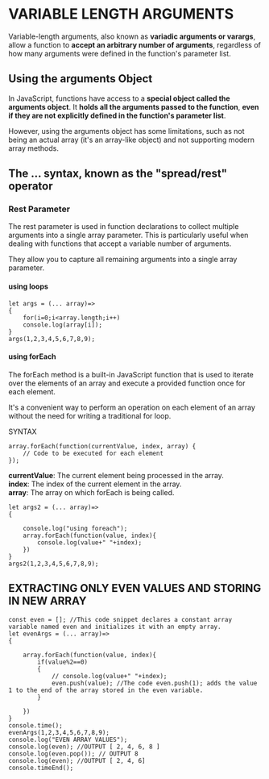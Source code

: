 # VARIABLE LENGTH ARGUMENTS
Variable-length arguments, also known as **variadic arguments or varargs**, allow a function to **accept an arbitrary number of arguments**, regardless of how many arguments were defined in the function's parameter list.


## Using the arguments Object
In JavaScript, functions have access to a **special object called the arguments object**. It **holds all the arguments passed to the function**, **even if they are not explicitly defined in the function's parameter list**.

However, using the arguments object has some limitations, such as not being an actual array (it's an array-like object) and not supporting modern array methods.

## The ... syntax, known as the "spread/rest" operator

### Rest Parameter
The rest parameter is used in function declarations to collect multiple arguments into a single array parameter. This is particularly useful when dealing with functions that accept a variable number of arguments.

They allow you to capture all remaining arguments into a single array parameter.

#### using loops

```
let args = (... array)=>
{
    for(i=0;i<array.length;i++)
    console.log(array[i]);
}
args(1,2,3,4,5,6,7,8,9);
```

#### using forEach
The forEach method is a built-in JavaScript function that is used to iterate over the elements of an array and execute a provided function once for each element. 

It's a convenient way to perform an operation on each element of an array without the need for writing a traditional for loop.

SYNTAX
```
array.forEach(function(currentValue, index, array) {
    // Code to be executed for each element
});
```

**currentValue**: The current element being processed in the array. <br>
**index**: The index of the current element in the array. <br>
**array**: The array on which forEach is being called. <br>

```
let args2 = (... array)=>
{

    console.log("using foreach");
    array.forEach(function(value, index){
        console.log(value+" "+index);
    })
}
args2(1,2,3,4,5,6,7,8,9);
```

## EXTRACTING ONLY EVEN VALUES AND STORING IN NEW ARRAY

```
const even = []; //This code snippet declares a constant array variable named even and initializes it with an empty array.
let evenArgs = (... array)=>
{

    array.forEach(function(value, index){
        if(value%2==0)
        {
            // console.log(value+" "+index);
            even.push(value); //The code even.push(1); adds the value 1 to the end of the array stored in the even variable. 
        }
        
    })
}
console.time();
evenArgs(1,2,3,4,5,6,7,8,9);
console.log("EVEN ARRAY VALUES");
console.log(even); //OUTPUT [ 2, 4, 6, 8 ]
console.log(even.pop()); // OUTPUT 8
console.log(even); //OUTPUT [ 2, 4, 6]
console.timeEnd();

```
